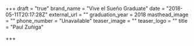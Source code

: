 +++
draft = "true"
brand_name = "Vive el Sueño Graduate"
date = "2018-05-11T20:17:28Z"
external_url = ""
graduation_year = 2018
masthead_image = ""
phone_number = "Unavailable"
teaser_image = ""
teaser_logo = ""
title = "Paul Zuñiga"

+++
